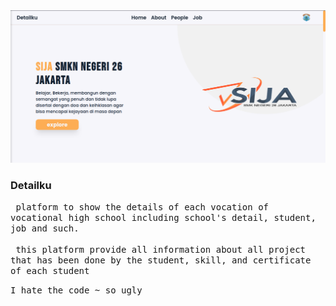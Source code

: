 <div align="center">
  <a href="http://detailku-sija.vercel.app/">
	<img src="public/readme/detailku.png" alt="detailku" >
  </a>
</div>

  <h3>Detailku</h3>
<p>
<samp>
	&nbsp;platform to show the details of each vocation of vocational high school including school's detail, student, job and such.
	<br>
	<br>
		&nbsp;this platform provide all information about all project that has been done by the student, skill, and certificate of each student
</samp>
</p>

<p>
<samp>
	I hate the code ~ so ugly
</samp>
</p>